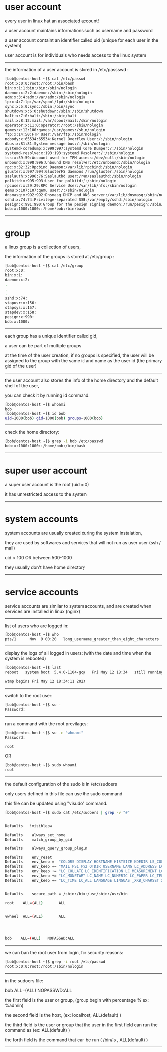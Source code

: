 

# user account
every user in linux hat an associated account!

a user account maintains informations such as username and password

a user account containt an identifier called uid (unique for each user in the system)

user account is for individuals who needs access to the linux system

________________________________________________________________________________________________


the information of a user account is stored in /etc/passswd :

```bash
[bob@centos-host ~]$ cat /etc/passwd
root:x:0:0:root:/root:/bin/bash
bin:x:1:1:bin:/bin:/sbin/nologin
daemon:x:2:2:daemon:/sbin:/sbin/nologin
adm:x:3:4:adm:/var/adm:/sbin/nologin
lp:x:4:7:lp:/var/spool/lpd:/sbin/nologin
sync:x:5:0:sync:/sbin:/bin/sync
shutdown:x:6:0:shutdown:/sbin:/sbin/shutdown
halt:x:7:0:halt:/sbin:/sbin/halt
mail:x:8:12:mail:/var/spool/mail:/sbin/nologin
operator:x:11:0:operator:/root:/sbin/nologin
games:x:12:100:games:/usr/games:/sbin/nologin
ftp:x:14:50:FTP User:/var/ftp:/sbin/nologin
nobody:x:65534:65534:Kernel Overflow User:/:/sbin/nologin
dbus:x:81:81:System message bus:/:/sbin/nologin
systemd-coredump:x:999:997:systemd Core Dumper:/:/sbin/nologin
systemd-resolve:x:193:193:systemd Resolver:/:/sbin/nologin
tss:x:59:59:Account used for TPM access:/dev/null:/sbin/nologin
unbound:x:998:996:Unbound DNS resolver:/etc/unbound:/sbin/nologin
rpc:x:32:32:Rpcbind Daemon:/var/lib/rpcbind:/sbin/nologin
gluster:x:997:994:GlusterFS daemons:/run/gluster:/sbin/nologin
saslauth:x:996:76:Saslauthd user:/run/saslauthd:/sbin/nologin
polkitd:x:995:993:User for polkitd:/:/sbin/nologin
rpcuser:x:29:29:RPC Service User:/var/lib/nfs:/sbin/nologin
qemu:x:107:107:qemu user:/:/sbin/nologin
dnsmasq:x:992:992:Dnsmasq DHCP and DNS server:/var/lib/dnsmasq:/sbin/nologin
sshd:x:74:74:Privilege-separated SSH:/var/empty/sshd:/sbin/nologin
pesign:x:991:990:Group for the pesign signing daemon:/run/pesign:/sbin/nologin
bob:x:1000:1000::/home/bob:/bin/bash
```

________________________________________________________________________________________________


# group

a linux group is a collection of users,
 
the information of the groups is stored at /etc/group :

```bash
[bob@centos-host ~]$ cat /etc/group
root:x:0:
bin:x:1:
daemon:x:2:
.
.
.
sshd:x:74:
stapusr:x:156:
stapsys:x:157:
stapdev:x:158:
pesign:x:990:
bob:x:1000:
```

________________________________________________________________________________________________

each group has a unique identifier called gid,

a user can be part of multiple groups

at the time of the user creation, if no groups is specified, the user will be assigned to the group with the same id and name as the user id (the primary gid of the user)

________________________________________________________________________________________________


the user account also stores the info of the home directory and the default shell of the user,

you can check it by running id command:

```bash
[bob@centos-host ~]$ whoami
bob
[bob@centos-host ~]$ id bob
uid=1000(bob) gid=1000(bob) groups=1000(bob)
```

________________________________________________________________________________________________


check the home directory:

```bash
[bob@centos-host ~]$ grep -i bob /etc/passwd
bob:x:1000:1000::/home/bob:/bin/bash
```

________________________________________________________________________________________________


# super user account

a super user account is the root (uid = 0)

it has unrestricted access to the system

________________________________________________________________________________________________


# system accounts

system accounts are usually created during the system instalation,

they are used by softwares and services that will not run as user user (ssh / mail)

uid < 100  OR   between 500-1000

they usually don't have home directory


________________________________________________________________________________________________


# service accounts

service accounts are similar to system accounts, and are created when services are installed in linux (nginx)

________________________________________________________________________________________________


list of users who are logged in:

```bash
[bob@centos-host ~]$ who
pts/1      Nov  9 00:20   long_username_greater_than_eight_characters  (localhost)
```

________________________________________________________________________________________________


display the logs of all logged in users: (with the date and time when the system is rebooted)

```bash
[bob@centos-host ~]$ last
reboot   system boot  5.4.0-1104-gcp   Fri May 12 18:34   still running

wtmp begins Fri May 12 18:34:11 2023
```

________________________________________________________________________________________________


switch to the root user:

```bash
[bob@centos-host ~]$ su -
Password:
```

________________________________________________________________________________________________


run a command with the root previlages:

```bash
[bob@centos-host ~]$ su -c "whoami"
Password:

root
```

OR


```bash
[bob@centos-host ~]$ sudo whoami
root
```

________________________________________________________________________________________________


the default configuration of the sudo is in /etc/sudoers

only users defined in this file can use the sudo command

this file can be updated using "visudo" command.

```bash
[bob@centos-host ~]$ sudo cat /etc/sudoers | grep -v "#"


Defaults   !visiblepw

Defaults    always_set_home
Defaults    match_group_by_gid

Defaults    always_query_group_plugin

Defaults    env_reset
Defaults    env_keep =  "COLORS DISPLAY HOSTNAME HISTSIZE KDEDIR LS_COLORS"
Defaults    env_keep += "MAIL PS1 PS2 QTDIR USERNAME LANG LC_ADDRESS LC_CTYPE"
Defaults    env_keep += "LC_COLLATE LC_IDENTIFICATION LC_MEASUREMENT LC_MESSAGES"
Defaults    env_keep += "LC_MONETARY LC_NAME LC_NUMERIC LC_PAPER LC_TELEPHONE"
Defaults    env_keep += "LC_TIME LC_ALL LANGUAGE LINGUAS _XKB_CHARSET XAUTHORITY"


Defaults    secure_path = /sbin:/bin:/usr/sbin:/usr/bin

root    ALL=(ALL)       ALL


%wheel  ALL=(ALL)       ALL




bob    ALL=(ALL)   NOPASSWD:ALL
```

________________________________________________________________________________________________


we can ban the root user from login, for security reasons:

```bash
[bob@centos-host ~]$ grep -i root /etc/passwd
root:x:0:0:root:/root:/sbin/nologin
```

________________________________________________________________________________________________


in the sudoers file:

bob    ALL=(ALL)   NOPASSWD:ALL


the first field is the user or group, (group begin with percentage %    ex:   %admin)

the second field is the host, (ex: localhost, ALL(default) )

the third field is the user or group that the user in the first field can run the command as (ex: ALL(default) )

the forth field is the command that can be run ( /bin/ls , ALL(default) )

________________________________________________________________________________________________
